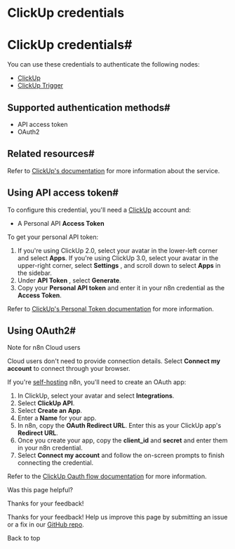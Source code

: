 # ClickUp credentials

[ ](https://github.com/n8n-io/n8n-docs/edit/main/docs/integrations/builtin/credentials/clickup.md "Edit this page")

# ClickUp credentials#

You can use these credentials to authenticate the following nodes:

  * [ClickUp](../../app-nodes/n8n-nodes-base.clickup/)
  * [ClickUp Trigger](../../trigger-nodes/n8n-nodes-base.clickuptrigger/)



## Supported authentication methods#

  * API access token
  * OAuth2



## Related resources#

Refer to [ClickUp's documentation](https://clickup.com/api/) for more information about the service.

## Using API access token#

To configure this credential, you'll need a [ClickUp](https://www.clickup.com/) account and:

  * A Personal API **Access Token**



To get your personal API token:

  1. If you're using ClickUp 2.0, select your avatar in the lower-left corner and select **Apps**. If you're using ClickUp 3.0, select your avatar in the upper-right corner, select **Settings** , and scroll down to select **Apps** in the sidebar.
  2. Under **API Token** , select **Generate**.
  3. Copy your **Personal API token** and enter it in your n8n credential as the **Access Token**.



Refer to [ClickUp's Personal Token documentation](https://clickup.com/api/developer-portal/authentication#personal-token) for more information.

## Using OAuth2#

Note for n8n Cloud users

Cloud users don't need to provide connection details. Select **Connect my account** to connect through your browser.

If you're [self-hosting](../../../../hosting/) n8n, you'll need to create an OAuth app:

  1. In ClickUp, select your avatar and select **Integrations**.
  2. Select **ClickUp API**.
  3. Select **Create an App**.
  4. Enter a **Name** for your app.
  5. In n8n, copy the **OAuth Redirect URL**. Enter this as your ClickUp app's **Redirect URL**.
  6. Once you create your app, copy the **client_id** and **secret** and enter them in your n8n credential.
  7. Select **Connect my account** and follow the on-screen prompts to finish connecting the credential.



Refer to the [ClickUp Oauth flow documentation](https://clickup.com/api/developer-portal/authentication#oauth-flow) for more information.

Was this page helpful? 

Thanks for your feedback! 

Thanks for your feedback! Help us improve this page by submitting an issue or a fix in our [GitHub repo](https://github.com/n8n-io/n8n-docs). 

Back to top 
